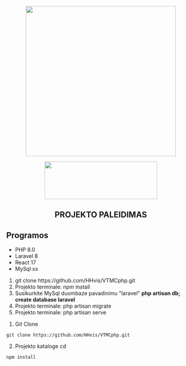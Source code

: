 <p align="center"><a href="https://laravel.com" target="_blank"><img src="https://raw.githubusercontent.com/laravel/art/master/logo-lockup/5%20SVG/2%20CMYK/1%20Full%20Color/laravel-logolockup-cmyk-red.svg" width="400"></a></p>
<p align="center"><a href="https://laravel.com" target="_blank"><img src="https://logos-download.com/wp-content/uploads/2016/09/React_logo_wordmark.png" width="300" height="100"></a></p>

<h2 align="center">PROJEKTO PALEIDIMAS</h2>
<h2>Programos</h2>

<ul>
  <li>PHP 8.0</li>
  <li>Laravel 8</li>
  <li>React 17</li>
  <li>MySql xx</li>
</ul> 

<ol>
  <li>git clone https://github.com/HHvis/VTMCphp.git</li>
  <li>Projekto terminale: npm install</li>
  <li>Susikurkite MySql duombaze pavadinimu "laravel" <strong>php artisan db; create database laravel</strong></li>
  <li>Projekto terminale: php artisan migrate</li>
  <li>Projekto terminale: php artisan serve</li>
</ol> 

1. Git Clone
```
git clone https://github.com/HHvis/VTMCphp.git
```
2. Projekto kataloge cd <katalogoPavadinimas> 
```
npm install
```
